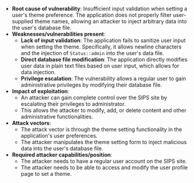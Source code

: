 - **Root cause of vulnerability**: Insufficient input validation when setting a user's theme preference. The application does not properly filter user-supplied theme names, allowing an attacker to inject arbitrary data into the user's database file.
- **Weaknesses/vulnerabilities present**:
    - **Lack of input validation**: The application fails to sanitize user input when setting the theme. Specifically, it allows newline characters and the injection of `Status::admin` into the user's data file.
    - **Direct database file modification**: The application directly modifies user data in plain text files based on user input, which allows for data injection.
    - **Privilege escalation**: The vulnerability allows a regular user to gain administrative privileges by modifying their database file.
- **Impact of exploitation**:
    - An attacker can gain complete control over the SIPS site by escalating their privileges to administrator.
    - This allows the attacker to modify, add, or delete content and other administrative functionalities.
- **Attack vectors**:
    - The attack vector is through the theme setting functionality in the application's user preferences.
    - The attacker manipulates the theme setting form to inject malicious data into the user's database file.
- **Required attacker capabilities/position**:
    - The attacker needs to have a regular user account on the SIPS site.
    - The attacker needs to be able to access and modify the user profile page to set a theme.